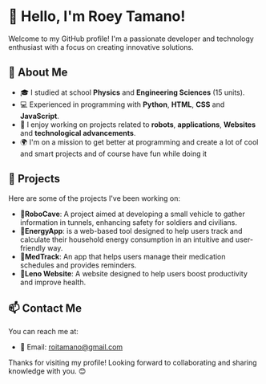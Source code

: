 # 👋 Hello, I'm Roey Tamano!

Welcome to my GitHub profile! I'm a passionate developer and technology enthusiast with a focus on creating innovative solutions.

## 🌱 About Me

- 🎓 I studied at school **Physics** and **Engineering Sciences** (15 units).
- 💻 Experienced in programming with **Python**, **HTML**, **CSS** and **JavaScript**.
- 🤖 I enjoy working on projects related to **robots**, **applications**, **Websites** and **technological advancements**.
- 🌍 I'm on a mission to get better at programming and create a lot of cool and smart projects and of course have fun while doing it

## 🚀 Projects

Here are some of the projects I've been working on:

- **🤖RoboCave**: A project aimed at developing a small vehicle to gather information in tunnels, enhancing safety for soldiers and civilians.
- **🔋EnergyApp**: is a web-based tool designed to help users track and calculate their household energy consumption in an intuitive and user-friendly way.
- **💊MedTrack**: An app that helps users manage their medication schedules and provides reminders.
- **📱Leno Website**: A website designed to help users boost productivity and improve health. 

## 📫 Contact Me

You can reach me at: 
- 📧 Email: roitamano@gmail.com

Thanks for visiting my profile! Looking forward to collaborating and sharing knowledge with you. 😊


<!---
RoeyTamano/RoeyTamano is a ✨ special ✨ repository because its `README.md` (this file) appears on your GitHub profile.
You can click the Preview link to take a look at your changes.
--->
